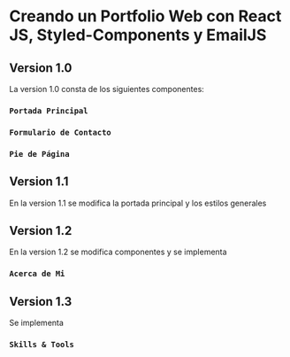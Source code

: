 # Creando un Portfolio Web con React JS, Styled-Components y EmailJS


## Version 1.0 

La version 1.0 consta de los siguientes componentes: 

### `Portada Principal`
### `Formulario de Contacto`
### `Pie de Página`


## Version 1.1 

En la version 1.1 se modifica la portada principal y los estilos generales  

## Version 1.2 

En la version 1.2 se modifica componentes y se implementa  
### `Acerca de Mi`

## Version 1.3

Se implementa  
### `Skills & Tools`

